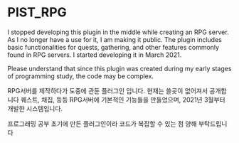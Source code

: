 # PIST_RPG

I stopped developing this plugin in the middle while creating an RPG server. As I no longer have a use for it, I am making it public. The plugin includes basic functionalities for quests, gathering, and other features commonly found in RPG servers. I started developing it in March 2021.

Please understand that since this plugin was created during my early stages of programming study, the code may be complex.


RPG서버를 제작하다가 도중에 관둔 플러그인 입니다. 현재는 쓸곳이 없어져서 공개합니다
퀘스트, 채집, 등등 RPG서버에 기본적인 기능들을 만들었으며,
2021년 3월부터 개발한 시스템입니다.

프로그래밍 공부 초기에 만든 플러그인이라 코드가 복잡할 수 있는 점 양해 부탁드립니다
